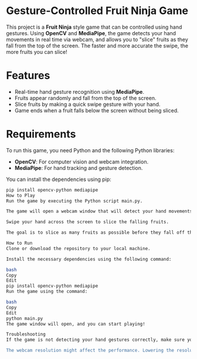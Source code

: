 # Gesture-Controlled Fruit Ninja Game

This project is a **Fruit Ninja** style game that can be controlled using hand gestures. Using **OpenCV** and **MediaPipe**, the game detects your hand movements in real time via webcam, and allows you to "slice" fruits as they fall from the top of the screen. The faster and more accurate the swipe, the more fruits you can slice!

# Features
- Real-time hand gesture recognition using **MediaPipe**.
- Fruits appear randomly and fall from the top of the screen.
- Slice fruits by making a quick swipe gesture with your hand.
- Game ends when a fruit falls below the screen without being sliced.

# Requirements

To run this game, you need Python and the following Python libraries:

- **OpenCV**: For computer vision and webcam integration.
- **MediaPipe**: For hand tracking and gesture detection.

You can install the dependencies using pip:

```bash
pip install opencv-python mediapipe
How to Play
Run the game by executing the Python script main.py.

The game will open a webcam window that will detect your hand movements.

Swipe your hand across the screen to slice the falling fruits.

The goal is to slice as many fruits as possible before they fall off the screen.

How to Run
Clone or download the repository to your local machine.

Install the necessary dependencies using the following command:

bash
Copy
Edit
pip install opencv-python mediapipe
Run the game using the command:

bash
Copy
Edit
python main.py
The game window will open, and you can start playing!

Troubleshooting
If the game is not detecting your hand gestures correctly, make sure you're in a well-lit environment and your hand is clearly visible to the webcam.

The webcam resolution might affect the performance. Lowering the resolution can help if the game is running slowly.
